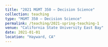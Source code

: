 ```yaml
---
title: "2021 MGMT 350 – Decision Science"
collection: teaching
type: "MGMT 350 – Decision Science"
permalink: /teaching/2021-spring-teaching-1
venue: "California State University East Bay"
date: 2021-01-01
location: "Hayward, CA"
---
```



